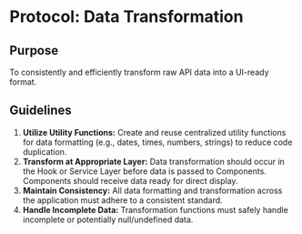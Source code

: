 # Protocol: Data Transformation

## Purpose
To consistently and efficiently transform raw API data into a UI-ready format.

## Guidelines
1.  **Utilize Utility Functions:** Create and reuse centralized utility functions for data formatting (e.g., dates, times, numbers, strings) to reduce code duplication.
2.  **Transform at Appropriate Layer:** Data transformation should occur in the Hook or Service Layer before data is passed to Components. Components should receive data ready for direct display.
3.  **Maintain Consistency:** All data formatting and transformation across the application must adhere to a consistent standard.
4.  **Handle Incomplete Data:** Transformation functions must safely handle incomplete or potentially null/undefined data.
